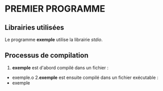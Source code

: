 # PREMIER PROGRAMME

## Librairies utilisées

Le programme **exemple** utilise la librairie *stdio*.

## Processus de compilation

1. **exemple** est d'abord compilé dans un fichier :
  * exemple.o
2.**exemple** est ensuite compilé dans un fichier exécutable :
  * exemple


